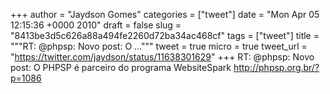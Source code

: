 
+++
author = "Jaydson Gomes"
categories = ["tweet"]
date = "Mon Apr 05 12:15:36 +0000 2010"
draft = false
slug = "8413be3d5c626a88a494fe2260d72ba34ac468cf"
tags = ["tweet"]
title = """RT: @phpsp: Novo post: O ..."""
tweet = true
micro = true
tweet_url = "https://twitter.com/jaydson/status/11638301629"
+++
RT: @phpsp: Novo post: O PHPSP é parceiro do programa WebsiteSpark http://phpsp.org.br/?p=1086
